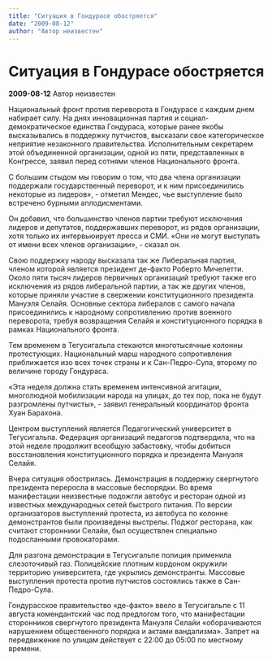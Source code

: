 ```yaml
---
title: "Ситуация в Гондурасе обостряется"
date: "2009-08-12"
author: "Автор неизвестен"
---
```


# Ситуация в Гондурасе обостряется

**2009-08-12** Автор неизвестен

Национальный фронт против переворота в Гондурасе с каждым днем набирает силу. На днях инновационная партия и социал-демократическое единства Гондураса, которые ранее якобы высказывались в поддержку путчистов, высказали свое категорическое неприятие незаконного правительства. Исполнительным секретарем этой объединенной организации, одной из пяти, представленных в Конгрессе, заявил перед сотнями членов Национального фронта.

С большим стыдом мы говорим о том, что два члена организации поддержали государственный переворот, и к ним присоединились некоторые из лидеров», - отметил Мендес, чье выступление было встречено бурными аплодисментами.

Он добавил, что большинство членов партии требуют исключения лидеров и депутатов, поддержавших переворот, из рядов организации, хотя только их интервьюирует пресса и СМИ. «Они не могут выступать от имени всех членов организации», - сказал он.

Свою поддержку народу высказала так же Либеральная партия, членом которой является президент де-факто Роберто Мичелетти. Около пяти тысяч лидеров первичных организаций требуют также его исключения из рядов либеральной партии, а так же других членов, которые приняли участие в свержении конституционного президента Мануэля Селайя. Основные сектора либералов с самого начала присоединились к народному сопротивлению против военного переворота, требуя возвращения Селайя и конституционного порядка в рамках Национального фронта.

Тем временем в Тегусигальпа стекаются многотысячные колонны протестующих. Национальный марш народного сопротивления приближается изо всех точек страны и к Сан-Педро-Сула, второму по величине городу Гондураса.

«Эта неделя должна стать временем интенсивной агитации, многолюдной мобилизации народа на улицах, до тех пор, пока не будут разгромлены путчисты», - заявил генеральный координатор фронта Хуан Барахона.

Центром выступлений является Педагогический университет в Тегусигальпа. Федерация организаций педагогов подтвердила, что на этой неделе продолжит всеобщую забастовку, чтобы добиться восстановления конституционного порядка и президента Мануэля Селайя.

Вчера ситуация обострилась. Демонстрация в поддержку свергнутого президента переросла в массовые беспорядки. Во время манифестации неизвестные подожгли автобус и ресторан одной из известных международных сетей быстрого питания. По версии организаторов выступлений протеста, из автобуса по колонне демонстрантов были произведены выстрелы. Поджог ресторана, как считают сторонники Селайи, был осуществлен специально подосланными провокаторами.

Для разгона демонстрации в Тегусигальпе полиция применила слезоточивый газ. Полицейские плотным кордоном окружили территорию университета, где укрылись демонстранты. Массовые выступления протеста против путчистов состоялись также в Сан-Педро-Сула.

Гондурасское правительство «де-факто» ввело в Тегусигальпе с 11 августа комендантский час под предлогом того, что манифестации сторонников свергнутого президента Мануэля Селайи «оборачиваются нарушением общественного порядка и актами вандализма». Запрет на передвижение по улицам действует с 22:00 до 05:00 по местному времени.
